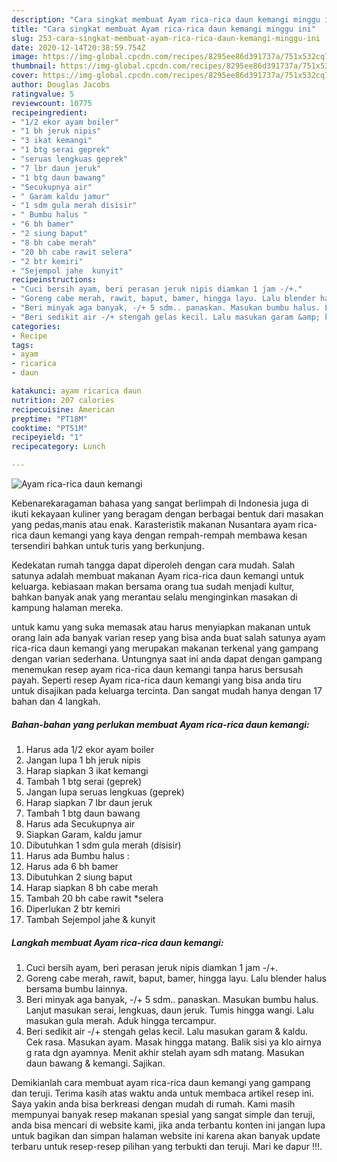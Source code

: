 ```yaml
---
description: "Cara singkat membuat Ayam rica-rica daun kemangi minggu ini"
title: "Cara singkat membuat Ayam rica-rica daun kemangi minggu ini"
slug: 253-cara-singkat-membuat-ayam-rica-rica-daun-kemangi-minggu-ini
date: 2020-12-14T20:38:59.754Z
image: https://img-global.cpcdn.com/recipes/8295ee86d391737a/751x532cq70/ayam-rica-rica-daun-kemangi-foto-resep-utama.jpg
thumbnail: https://img-global.cpcdn.com/recipes/8295ee86d391737a/751x532cq70/ayam-rica-rica-daun-kemangi-foto-resep-utama.jpg
cover: https://img-global.cpcdn.com/recipes/8295ee86d391737a/751x532cq70/ayam-rica-rica-daun-kemangi-foto-resep-utama.jpg
author: Douglas Jacobs
ratingvalue: 5
reviewcount: 10775
recipeingredient:
- "1/2 ekor ayam boiler"
- "1 bh jeruk nipis"
- "3 ikat kemangi"
- "1 btg serai geprek"
- "seruas lengkuas geprek"
- "7 lbr daun jeruk"
- "1 btg daun bawang"
- "Secukupnya air"
- " Garam kaldu jamur"
- "1 sdm gula merah disisir"
- " Bumbu halus "
- "6 bh bamer"
- "2 siung baput"
- "8 bh cabe merah"
- "20 bh cabe rawit selera"
- "2 btr kemiri"
- "Sejempol jahe  kunyit"
recipeinstructions:
- "Cuci bersih ayam, beri perasan jeruk nipis diamkan 1 jam -/+."
- "Goreng cabe merah, rawit, baput, bamer, hingga layu. Lalu blender halus bersama bumbu lainnya."
- "Beri minyak aga banyak, -/+ 5 sdm.. panaskan. Masukan bumbu halus. Lanjut masukan serai, lengkuas, daun jeruk. Tumis hingga wangi. Lalu masukan gula merah. Aduk hingga tercampur."
- "Beri sedikit air -/+ stengah gelas kecil. Lalu masukan garam &amp; kaldu. Cek rasa. Masukan ayam. Masak hingga matang. Balik sisi ya klo airnya g rata dgn ayamnya. Menit akhir stelah ayam sdh matang. Masukan daun bawang &amp; kemangi. Sajikan."
categories:
- Recipe
tags:
- ayam
- ricarica
- daun

katakunci: ayam ricarica daun 
nutrition: 207 calories
recipecuisine: American
preptime: "PT18M"
cooktime: "PT51M"
recipeyield: "1"
recipecategory: Lunch

---
```



![Ayam rica-rica daun kemangi](https://img-global.cpcdn.com/recipes/8295ee86d391737a/751x532cq70/ayam-rica-rica-daun-kemangi-foto-resep-utama.jpg)

Kebenarekaragaman bahasa yang sangat berlimpah di Indonesia juga di ikuti kekayaan kuliner yang beragam dengan berbagai bentuk dari masakan yang pedas,manis atau enak. Karasteristik makanan Nusantara ayam rica-rica daun kemangi yang kaya dengan rempah-rempah membawa kesan tersendiri bahkan untuk turis yang berkunjung.




Kedekatan rumah tangga dapat diperoleh dengan cara mudah. Salah satunya adalah membuat makanan Ayam rica-rica daun kemangi untuk keluarga. kebiasaan makan bersama orang tua sudah menjadi kultur, bahkan banyak anak yang merantau selalu menginginkan masakan di kampung halaman mereka.

untuk kamu yang suka memasak atau harus menyiapkan makanan untuk orang lain ada banyak varian resep yang bisa anda buat salah satunya ayam rica-rica daun kemangi yang merupakan makanan terkenal yang gampang dengan varian sederhana. Untungnya saat ini anda dapat dengan gampang menemukan resep ayam rica-rica daun kemangi tanpa harus bersusah payah.
Seperti resep Ayam rica-rica daun kemangi yang bisa anda tiru untuk disajikan pada keluarga tercinta. Dan sangat mudah hanya dengan 17 bahan dan 4 langkah.


<!--inarticleads1-->

##### Bahan-bahan yang perlukan membuat Ayam rica-rica daun kemangi:

1. Harus ada 1/2 ekor ayam boiler
1. Jangan lupa 1 bh jeruk nipis
1. Harap siapkan 3 ikat kemangi
1. Tambah 1 btg serai (geprek)
1. Jangan lupa seruas lengkuas (geprek)
1. Harap siapkan 7 lbr daun jeruk
1. Tambah 1 btg daun bawang
1. Harus ada Secukupnya air
1. Siapkan  Garam, kaldu jamur
1. Dibutuhkan 1 sdm gula merah (disisir)
1. Harus ada  Bumbu halus :
1. Harus ada 6 bh bamer
1. Dibutuhkan 2 siung baput
1. Harap siapkan 8 bh cabe merah
1. Tambah 20 bh cabe rawit *selera
1. Diperlukan 2 btr kemiri
1. Tambah Sejempol jahe &amp; kunyit




<!--inarticleads2-->

##### Langkah membuat  Ayam rica-rica daun kemangi:

1. Cuci bersih ayam, beri perasan jeruk nipis diamkan 1 jam -/+.
1. Goreng cabe merah, rawit, baput, bamer, hingga layu. Lalu blender halus bersama bumbu lainnya.
1. Beri minyak aga banyak, -/+ 5 sdm.. panaskan. Masukan bumbu halus. Lanjut masukan serai, lengkuas, daun jeruk. Tumis hingga wangi. Lalu masukan gula merah. Aduk hingga tercampur.
1. Beri sedikit air -/+ stengah gelas kecil. Lalu masukan garam &amp; kaldu. Cek rasa. Masukan ayam. Masak hingga matang. Balik sisi ya klo airnya g rata dgn ayamnya. Menit akhir stelah ayam sdh matang. Masukan daun bawang &amp; kemangi. Sajikan.




Demikianlah cara membuat ayam rica-rica daun kemangi yang gampang dan teruji. Terima kasih atas waktu anda untuk membaca artikel resep ini. Saya yakin anda bisa berkreasi dengan mudah di rumah. Kami masih mempunyai banyak resep makanan spesial yang sangat simple dan teruji, anda bisa mencari di website kami, jika anda terbantu konten ini jangan lupa untuk bagikan dan simpan halaman website ini karena akan banyak update terbaru untuk resep-resep pilihan yang terbukti dan teruji. Mari ke dapur !!!. 
